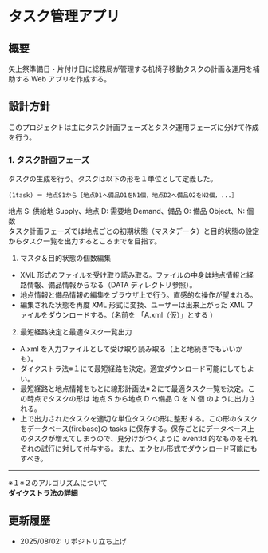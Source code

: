 # タスク管理アプリ

## 概要

矢上祭準備日・片付け日に総務局が管理する机椅子移動タスクの計画＆運用を補助する Web アプリを作成する。

## 設計方針

このプロジェクトは主にタスク計画フェーズとタスク運用フェーズに分けて作成を行う。

### 1. タスク計画フェーズ

タスクの生成を行う。タスクは以下の形を１単位として定義した。

```
(1task) ＝ 地点S1から［地点D1へ備品O1をN1個，地点D2へ備品O2をN2個，...］
```

地点 S: 供給地 Supply、地点 D: 需要地 Demand、備品 O: 備品 Object、N: 個数  
タスク計画フェーズでは地点ごとの初期状態（マスタデータ）と目的状態の設定からタスク一覧を出力するところまでを目指す。

1. マスタ＆目的状態の個数編集

- XML 形式のファイルを受け取り読み取る。ファイルの中身は地点情報と経路情報、備品情報からなる（DATA ディレクトリ参照）。
- 地点情報と備品情報の編集をブラウザ上で行う。直感的な操作が望まれる。
- 編集された状態を再度 XML 形式に変換、ユーザーは出来上がった XML ファイルをダウンロードする。（名前を 「A.xml（仮）」とする ）

2. 最短経路決定と最適タスク一覧出力

- A.xml を入力ファイルとして受け取り読み取る（上と地続きでもいいかも）。
- ダイクストラ法※１にて最短経路を決定。適宜ダウンロード可能にしてもよい。
- 最短経路と地点情報をもとに線形計画法※２にて最適タスク一覧を決定。この時点でタスクの形は 地点 S から地点 D へ備品 O を N 個 のように出力される。
- 上で出力されたタスクを適切な単位タスクの形に整形する。この形のタスクをデータベース(firebase)の tasks に保存する。保存ごとにデータベース上のタスクが増えてしまうので、見分けがつくように eventId 的なものをそれぞれの試行に対して付与する。また、エクセル形式でダウンロード可能にもすべき。

---

※１※２のアルゴリズムについて  
**ダイクストラ法の詳細**

## 更新履歴

- 2025/08/02: リポジトリ立ち上げ
